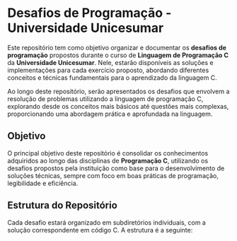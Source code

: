 # Desafios de Programação - Universidade Unicesumar

Este repositório tem como objetivo organizar e documentar os **desafios de programação** propostos durante o curso de **Linguagem de Programação C** da **Universidade Unicesumar**. Nele, estarão disponíveis as soluções e implementações para cada exercício proposto, abordando diferentes conceitos e técnicas fundamentais para o aprendizado da linguagem C.

Ao longo deste repositório, serão apresentados os desafios que envolvem a resolução de problemas utilizando a linguagem de programação C, explorando desde os conceitos mais básicos até questões mais complexas, proporcionando uma abordagem prática e aprofundada na linguagem.

## Objetivo

O principal objetivo deste repositório é consolidar os conhecimentos adquiridos ao longo das disciplinas de **Programação C**, utilizando os desafios propostos pela instituição como base para o desenvolvimento de soluções técnicas, sempre com foco em boas práticas de programação, legibilidade e eficiência.

## Estrutura do Repositório

Cada desafio estará organizado em subdiretórios individuais, com a solução correspondente em código C. A estrutura é a seguinte:

